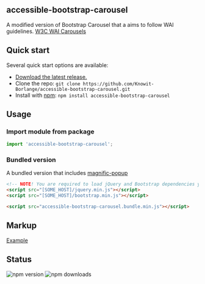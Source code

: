 ## accessible-bootstrap-carousel
A modified version of Bootstrap Carousel that a aims to follow WAI guidelines.
[W3C WAI Carousels](https://www.w3.org/WAI/tutorials/carousels/)

## Quick start

Several quick start options are available:

- [Download the latest release.](https://github.com/Knowit-Borlange/accessible-bootstrap-carousel/archive/v2.6.0.zip)
- Clone the repo: `git clone https://github.com/Knowit-Borlange/accessible-bootstrap-carousel.git`
- Install with [npm](https://www.npmjs.com/): `npm install accessible-bootstrap-carousel`


## Usage
### Import module from package
```javascript
import 'accessible-bootstrap-carousel';
```

### Bundled version
A bundled version that includes [magnific-popup](https://dimsemenov.com/plugins/magnific-popup/)

```html
<!-- NOTE! You are required to load jQuery and Bootstrap dependencies yourself. I.e. via a CDN -->
<script src="[SOME_HOST]/jquery.min.js"></script>
<script src="[SOME_HOST]/bootstrap.min.js"></script>

<script src="accessible-bootstrap-carousel.bundle.min.js"></script>
```

## Markup
[Example](src/accessible-bootstrap-carousel.html)

## Status
![npm version](https://flat.badgen.net/npm/v/accessible-bootstrap-carousel)
![npm downloads](https://flat.badgen.net/npm/dt/accessible-bootstrap-carousel)
